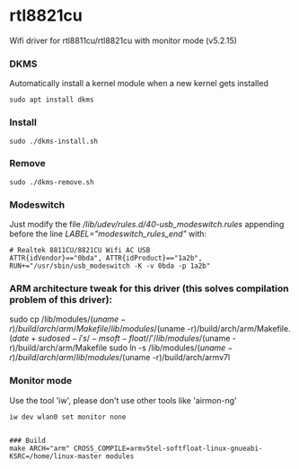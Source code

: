 # rtl8821cu
Wifi driver for rtl8811cu/rtl8821cu with monitor mode (v5.2.15)

### DKMS
Automatically install a kernel module when a new kernel gets installed
```
sudo apt install dkms
```
### Install
```
sudo ./dkms-install.sh
```
### Remove
```
sudo ./dkms-remove.sh
```
### Modeswitch
Just modify the file */lib/udev/rules.d/40-usb_modeswitch.rules* appending before the line *LABEL="modeswitch_rules_end"* with:
```
# Realtek 8811CU/8821CU Wifi AC USB
ATTR{idVendor}=="0bda", ATTR{idProduct}=="1a2b", RUN+="/usr/sbin/usb_modeswitch -K -v 0bda -p 1a2b"
```

### ARM architecture tweak for this driver (this solves compilation problem of this driver):
sudo cp /lib/modules/$(uname -r)/build/arch/arm/Makefile /lib/modules/$(uname -r)/build/arch/arm/Makefile.$(date +%Y%m%d%H%M)
sudo sed -i 's/-msoft-float//' /lib/modules/$(uname -r)/build/arch/arm/Makefile
sudo ln -s /lib/modules/$(uname -r)/build/arch/arm /lib/modules/$(uname -r)/build/arch/armv7l

### Monitor mode
Use the tool 'iw', please don't use other tools like 'airmon-ng'
```make ARCH="arm" CROSS_COMPILE=armv5tel-softfloat-linux-gnueabi- KSRC=/home/linux-master modules
iw dev wlan0 set monitor none


### Build
make ARCH="arm" CROSS_COMPILE=armv5tel-softfloat-linux-gnueabi- KSRC=/home/linux-master modules
```
